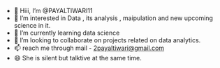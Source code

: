 - 👋 Hiii, I’m @PAYALTIWARI11
- 👀 I’m interested in Data , its analysis , maipulation  and new upcoming science in it.
- 🌱 I’m currently learning data science
- 💞️ I’m looking to collaborate on projects related on data analytics.
- 📫 reach me through mail - 2payaltiwari@gmail.com 
- 😄 She  is silent but talktive at the same time.
  

<!---
PAYALTIWARI11/PAYALTIWARI11 is a ✨ special ✨ repository because its `README.md` (this file) appears on your GitHub profile.
You can click the Preview link to take a look at your changes.
--->
